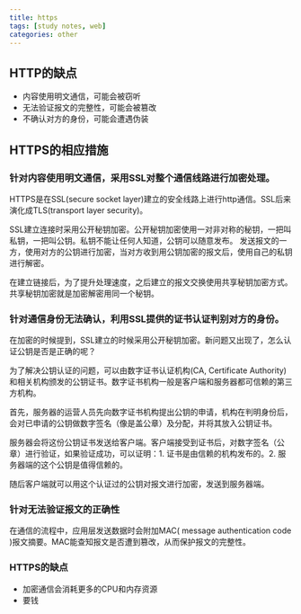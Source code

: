 ```yaml
---
title: https
tags: [study notes, web]
categories: other
---
```


## HTTP的缺点

- 内容使用明文通信，可能会被窃听
- 无法验证报文的完整性，可能会被篡改
- 不确认对方的身份，可能会遭遇伪装

## HTTPS的相应措施

### 针对内容使用明文通信，采用SSL对整个通信线路进行加密处理。

HTTPS是在SSL(secure socket layer)建立的安全线路上进行http通信。SSL后来演化成TLS(transport layer security)。

SSL建立连接时采用公开秘钥加密。公开秘钥加密使用一对非对称的秘钥，一把叫私钥，一把叫公钥。私钥不能让任何人知道，公钥可以随意发布。 发送报文的一方，使用对方的公钥进行加密，当对方收到用公钥加密的报文后，使用自己的私钥进行解密。

在建立链接后，为了提升处理速度，之后建立的报文交换使用共享秘钥加密方式。共享秘钥加密就是加密解密用同一个秘钥。

### 针对通信身份无法确认，利用SSL提供的证书认证判别对方的身份。

在加密的时候提到，SSL建立的时候采用公开秘钥加密。新问题又出现了，怎么认证公钥是否是正确的呢？

为了解决公钥认证的问题，可以由数字证书认证机构(CA, Certificate Authority)和相关机构颁发的公钥证书。数字证书机构一般是客户端和服务器都可信赖的第三方机构。

首先，服务器的运营人员先向数字证书机构提出公钥的申请，机构在判明身份后，会对已申请的公钥做数字签名（像是盖公章）及分配，并将其放入公钥证书。

服务器会将这份公钥证书发送给客户端。客户端接受到证书后，对数字签名（公章）进行验证，如果验证成功，可以证明：1. 证书是由信赖的机构发布的。2. 服务器端的这个公钥是值得信赖的。

随后客户端就可以用这个认证过的公钥对报文进行加密，发送到服务器端。

### 针对无法验证报文的正确性

在通信的流程中，应用层发送数据时会附加MAC( message authentication code )报文摘要。MAC能查知报文是否遭到篡改，从而保护报文的完整性。


### HTTPS的缺点

- 加密通信会消耗更多的CPU和内存资源
- 要钱
